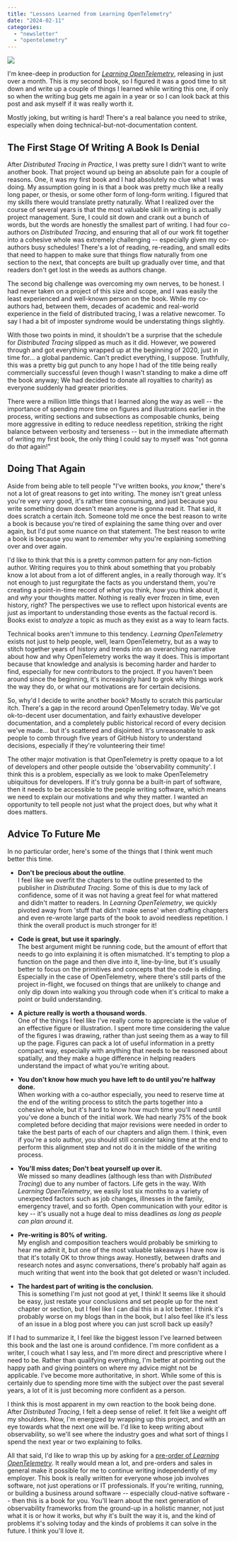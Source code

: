 ```yaml
---
title: "Lessons Learned from Learning OpenTelemetry"
date: "2024-02-11"
categories: 
  - "newsletter"
  - "opentelemetry"
---
```


![](images/Stable-Diffusion.png)

I'm knee-deep in production for _[Learning OpenTelemetry](https://learningopentelemetry.com)_, releasing in just over a month. This is my second book, so I figured it was a good time to sit down and write up a couple of things I learned while writing this one, if only so when the writing bug gets me again in a year or so I can look back at this post and ask myself if it was really worth it.

Mostly joking, but writing is hard! There's a real balance you need to strike, especially when doing technical-but-not-documentation content.

<!--more-->

## The First Stage Of Writing A Book Is Denial

After _Distributed Tracing in Practice_, I was pretty sure I didn't want to write another book. That project wound up being an absolute pain for a couple of reasons. One, it was my first book and I had absolutely no clue what I was doing. My assumption going in is that a book was pretty much like a really long paper, or thesis, or some other form of long-form writing. I figured that my skills there would translate pretty naturally. What I realized over the course of several years is that the most valuable skill in writing is actually project management. Sure, I could sit down and crank out a bunch of words, but the words are honestly the smallest part of writing. I had four co-authors on _Distributed Tracing_, and ensuring that all of our work fit together into a cohesive whole was extremely challenging -- especially given my co-authors busy schedules! There's a lot of reading, re-reading, and small edits that need to happen to make sure that things flow naturally from one section to the next, that concepts are built up gradually over time, and that readers don't get lost in the weeds as authors change.

The second big challenge was overcoming my own nerves, to be honest. I had never taken on a project of this size and scope, and I was easily the least experienced and well-known person on the book. While my co-authors had, between them, decades of academic and real-world experience in the field of distributed tracing, I was a relative newcomer. To say I had a bit of imposter syndrome would be understating things slightly.

With those two points in mind, it shouldn't be a surprise that the schedule for _Distributed Tracing_ slipped as much as it did. However, we powered through and got everything wrapped up at the beginning of 2020, just in time for... a global pandemic. Can't predict everything, I suppose. Truthfully, this was a pretty big gut punch to any hope I had of the title being really commercially successful (even though I wasn't standing to make a dime off the book anyway; We had decided to donate all royalties to charity) as everyone suddenly had greater priorities.

There were a million little things that I learned along the way as well -- the importance of spending more time on figures and illustrations earlier in the process, writing sections and subsections as composable chunks, being more aggressive in editing to reduce needless repetition, striking the right balance between verbosity and terseness -- but in the immediate aftermath of writing my first book, the only thing I could say to myself was "not gonna do _that_ again!"

## Doing That Again

Aside from being able to tell people "I've written books, _you know_," there's not a lot of great reasons to get into writing. The money isn't great unless you're very _very_ good, it's rather time consuming, and just because you write something down doesn't mean anyone is gonna read it. That said, it does scratch a certain itch. Someone told me once the best reason to write a book is because you're tired of explaining the same thing over and over again, but I'd put some nuance on that statement. The best reason to write a book is because you want to _remember_ why you're explaining something over and over again.

I'd like to think that this is a pretty common pattern for any non-fiction author. Writing requires you to think about something that you probably know a lot about from a lot of different angles, in a really thorough way. It's not enough to just regurgitate the facts as you understand them, you're creating a point-in-time record of _what_ you think, _how_ you think about it, and _why_ your thoughts matter. Nothing is really ever frozen in time, even history, right? The perspectives we use to reflect upon historical events are just as important to understanding those events as the factual record is. Books exist to _analyze_ a topic as much as they exist as a way to learn facts.

Technical books aren't immune to this tendency. _Learning OpenTelemetry_ exists not just to help people, well, learn OpenTelemetry, but as a way to stitch together years of history and trends into an overarching narrative about how and why OpenTelemetry works the way it does. This is important because that knowledge and analysis is becoming harder and harder to find, especially for new contributors to the project. If you haven't been around since the beginning, it's increasingly hard to grok why things work the way they do, or what our motivations are for certain decisions.

So, why'd I decide to write another book? Mostly to scratch this particular itch. There's a gap in the record around OpenTelemetry today. We've got ok-to-decent user documentation, and fairly exhaustive developer documentation, and a completely public historical record of every decision we've made... but it's scattered and disjointed. It's unreasonable to ask people to comb through five years of GitHub history to understand decisions, especially if they're volunteering their time!

The other major motivation is that OpenTelemetry is pretty opaque to a lot of developers and other people outside the 'observability community'. I think this is a problem, especially as we look to make OpenTelemetry ubiquitous for developers. If it's truly gonna be a built-in part of software, then it needs to be accessible to the people writing software, which means we need to explain our motivations and why they matter. I wanted an opportunity to tell people not just what the project does, but why what it does matters.

## Advice To Future Me

In no particular order, here's some of the things that I think went much better this time.

- **Don't be precious about the outline**.  
    I feel like we overfit the chapters to the outline presented to the publisher in _Distributed Tracing_. Some of this is due to my lack of confidence, some of it was not having a great feel for what mattered and didn't matter to readers. In _Learning OpenTelemetry_, we quickly pivoted away from 'stuff that didn't make sense' when drafting chapters and even re-wrote large parts of the book to avoid needless repetition. I think the overall product is much stronger for it!

- **Code is great, but use it sparingly.**  
    The best argument might be running code, but the amount of effort that needs to go into explaining it is often mismatched. It's tempting to plop a function on the page and then dive into it, line-by-line, but it's usually better to focus on the primitives and concepts that the code is eliding. Especially in the case of OpenTelemetry, where there's still parts of the project in-flight, we focused on things that are unlikely to change and only dip down into walking you through code when it's critical to make a point or build understanding.

- **A picture really is worth a thousand words**.  
    One of the things I feel like I've really come to appreciate is the value of an effective figure or illustration. I spent more time considering the value of the figures I was drawing, rather than just seeing them as a way to fill up the page. Figures can pack a lot of useful information in a pretty compact way, especially with anything that needs to be reasoned about spatially, and they make a huge difference in helping readers understand the impact of what you're writing about.

- **You don't know how much you have left to do until you're halfway done.**  
    When working with a co-author especially, you need to reserve time at the end of the writing process to stitch the parts together into a cohesive whole, but it's hard to know how much time you'll need until you've done a bunch of the initial work. We had nearly 75% of the book completed before deciding that major revisions were needed in order to take the best parts of each of our chapters and align them. I think, even if you're a solo author, you should still consider taking time at the end to perform this alignment step and not do it in the middle of the writing process.

- **You'll miss dates; Don't beat yourself up over it.**  
    We missed so many deadlines (although less than with _Distributed Tracing_) due to any number of factors. Life gets in the way. With _Learning OpenTelemetry_, we easily lost six months to a variety of unexpected factors such as job changes, illnesses in the family, emergency travel, and so forth. Open communication with your editor is key -- it's usually not a huge deal to miss deadlines _as long as people can plan around it_.

- **Pre-writing is 80% of writing.**  
    My english and composition teachers would probably be smirking to hear me admit it, but one of the most valuable takeaways I have now is that it's totally OK to throw things away. Honestly, between drafts and research notes and async conversations, there's probably half again as much writing that went into the book that got deleted or wasn't included.

- **The hardest part of writing is the conclusion.**  
    This is something I'm just not good at yet, I think! It seems like it should be easy, just restate your conclusions and set people up for the next chapter or section, but I feel like I can dial this in a lot better. I think it's probably worse on my blogs than in the book, but I also feel like it's less of an issue in a blog post where you can just scroll back up easily?

If I had to summarize it, I feel like the biggest lesson I've learned between this book and the last one is around confidence. I'm more confident as a writer, I couch what I say less, and I'm more direct and prescriptive where I need to be. Rather than qualifying everything, I'm better at pointing out the happy path and giving pointers on where my advice might not be applicable. I've become more authoritative, in short. While some of this is certainly due to spending more time with the subject over the past several years, a lot of it is just becoming more confident as a person.

I think this is most apparent in my own reaction to the book being done. After _Distributed Tracing_, I felt a deep sense of relief. It felt like a weight off my shoulders. Now, I'm energized by wrapping up this project, and with an eye towards what the next one will be. I'd like to keep writing about observability, so we'll see where the industry goes and what sort of things I spend the next year or two explaining to folks.

All that said, I'd like to wrap this up by asking for a [pre-order of _Learning OpenTelemetry_](https://learningopentelemetry.com). It really would mean a lot, and pre-orders and sales in general make it possible for me to continue writing independently of my employer. This book is really written for everyone whose job involves software, not just operations or IT professionals. If you're writing, running, or building a business around software -- especially cloud-native software -- then this is a book for you. You'll learn about the next generation of observability frameworks from the ground-up in a holistic manner, not just what it is or how it works, but why it's built the way it is, and the kind of problems it's solving today and the kinds of problems it can solve in the future. I think you'll love it.
